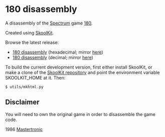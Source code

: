 
180 disassembly
===============

A disassembly of the [Spectrum](https://en.wikipedia.org/wiki/ZX_Spectrum) game
[180](https://en.wikipedia.org/wiki/180_(video_game)).

Created using [SkoolKit](https://skoolkit.ca).

Browse the latest release:

* [180 disassembly](https://pobtastic.github.io/180/) (hexadecimal; mirror [here](http://skoolkit.arcadegeek.co.uk/180/))
* [180 disassembly](https://pobtastic.github.io/180/dec/) (decimal; mirror [here](http://skoolkit.arcadegeek.co.uk/180/dec/))

To build the current development version, first either install SkoolKit, or
make a clone of the [SkoolKit repository](https://github.com/skoolkid/skoolkit)
and point the environment variable SKOOLKIT_HOME at it. Then:

    $ utils/mkhtml.py

Disclaimer
----------

You will need to own the original game in order to disassemble the game code.

1986 [Mastertronic](https://en.wikipedia.org/wiki/Mastertronic)